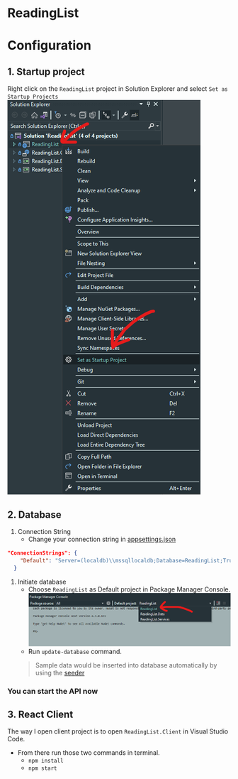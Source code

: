 # ReadingList

# Configuration
## 1. Startup project
Right click on the `ReadingList` project in Solution Explorer and select `Set as Startup Projects`
    ![Set ReadingList as startup project](setAsStartupProject.png)

## 2. Database
1. Connection String
    - Change your connection string in [appsettings.json](ReadingList/appsettings.json)
```json
"ConnectionStrings": {
    "Default": "Server=(localdb)\\mssqllocaldb;Database=ReadingList;Trusted_Connection=True;"
  }
```

1. Initiate database
    - Choose `ReadingList` as Default project in Package Manager Console.
        ![ReadingList default project](setDefaultProject.png)
    - Run `update-database` command.
    > Sample data would be inserted into database automatically by using the [seeder]()

### You can start the API now

## 3. React Client
The way I open client project is to open `ReadingList.Client` in Visual Studio Code.
- From there run those two commands in terminal.
    - `npm install`
    - `npm start`